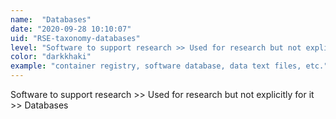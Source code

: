 ```yaml
---
name:  "Databases"
date: "2020-09-28 10:10:07"
uid: "RSE-taxonomy-databases"
level: "Software to support research >> Used for research but not explicitly for it >> Databases"
color: "darkkhaki"
example: "container registry, software database, data text files, etc." 
---
```


Software to support research >> Used for research but not explicitly for it >> Databases